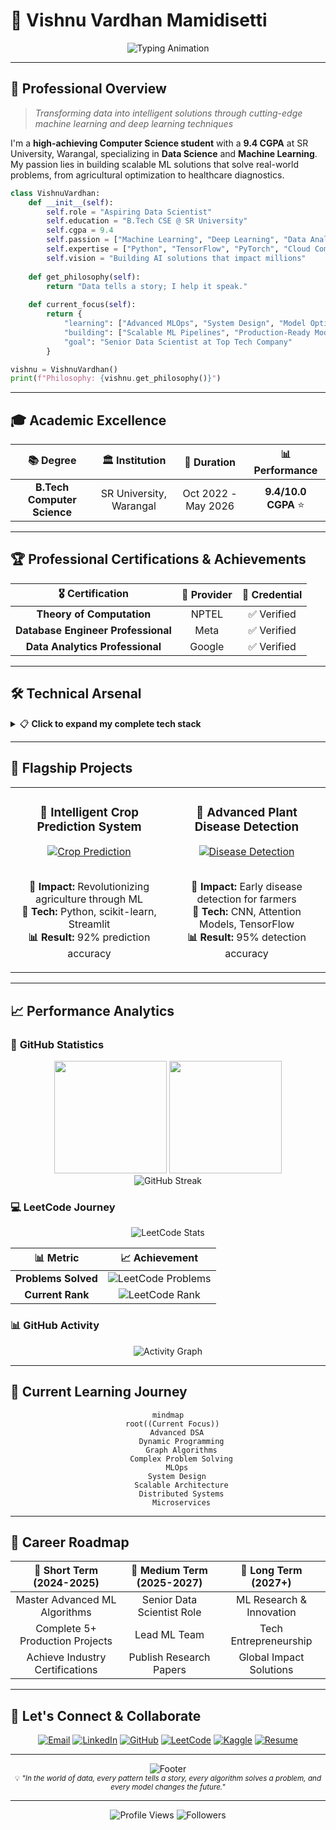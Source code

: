 # 🧠 Vishnu Vardhan Mamidisetti

<div align="center">
  <img src="https://readme-typing-svg.herokuapp.com?font=Fira+Code&size=22&duration=3000&pause=1000&color=00C4FF&center=true&vCenter=true&width=500&lines=Data+Scientist+%F0%9F%93%8A;Deep+Learning+Engineer+%F0%9F%A7%A0;ML+Model+Architect+%F0%9F%8F%97%EF%B8%8F;Software+Developer+Explorer+%E2%98%81%EF%B8%8F" alt="Typing Animation" />
</div>

---

## 🎯 Professional Overview

> *Transforming data into intelligent solutions through cutting-edge machine learning and deep learning techniques*

I'm a **high-achieving Computer Science student** with a **9.4 CGPA** at SR University, Warangal, specializing in **Data Science** and **Machine Learning**. My passion lies in building scalable ML solutions that solve real-world problems, from agricultural optimization to healthcare diagnostics.

```python
class VishnuVardhan:
    def __init__(self):
        self.role = "Aspiring Data Scientist"
        self.education = "B.Tech CSE @ SR University"
        self.cgpa = 9.4
        self.passion = ["Machine Learning", "Deep Learning", "Data Analytics"]
        self.expertise = ["Python", "TensorFlow", "PyTorch", "Cloud Computing"]
        self.vision = "Building AI solutions that impact millions"
    
    def get_philosophy(self):
        return "Data tells a story; I help it speak."
    
    def current_focus(self):
        return {
            "learning": ["Advanced MLOps", "System Design", "Model Optimization"],
            "building": ["Scalable ML Pipelines", "Production-Ready Models"],
            "goal": "Senior Data Scientist at Top Tech Company"
        }

vishnu = VishnuVardhan()
print(f"Philosophy: {vishnu.get_philosophy()}")
```

---

## 🎓 Academic Excellence

<div align="center">

| 📚 **Degree** | 🏛️ **Institution** | 📅 **Duration** | 📊 **Performance** |
|:---:|:---:|:---:|:---:|
| **B.Tech Computer Science** | SR University, Warangal | Oct 2022 - May 2026 | **9.4/10.0 CGPA** ⭐ |

</div>

---

## 🏆 Professional Certifications & Achievements

<div align="center">

| 🎖️ **Certification** | 🏢 **Provider** | 🔗 **Credential** |
|:---:|:---:|:---:|
| **Theory of Computation** | NPTEL | ✅ Verified |
| **Database Engineer Professional** | Meta | ✅ Verified |
| **Data Analytics Professional** | Google | ✅ Verified |

</div>

---

## 🛠️ Technical Arsenal

<details>
<summary>📋 <b>Click to expand my complete tech stack</b></summary>

### 💻 **Core Programming**
![Python](https://img.shields.io/badge/Python-3776AB?style=for-the-badge&logo=python&logoColor=white)
![SQL](https://img.shields.io/badge/SQL-336791?style=for-the-badge&logo=postgresql&logoColor=white)

### 🤖 **Machine Learning & AI**
![TensorFlow](https://img.shields.io/badge/TensorFlow-FF6F00?style=for-the-badge&logo=TensorFlow&logoColor=white)
![scikit-learn](https://img.shields.io/badge/scikit--learn-F7931E?style=for-the-badge&logo=scikit-learn&logoColor=white)
![Pandas](https://img.shields.io/badge/pandas-150458?style=for-the-badge&logo=pandas&logoColor=white)
![NumPy](https://img.shields.io/badge/numpy-013243?style=for-the-badge&logo=numpy&logoColor=white)
![Keras](https://img.shields.io/badge/Keras-D00000?style=for-the-badge&logo=keras&logoColor=white)

### 📊 **Data & Visualization**
![Matplotlib](https://img.shields.io/badge/Matplotlib-11557c?style=for-the-badge&logo=python&logoColor=white)
![Seaborn](https://img.shields.io/badge/Seaborn-3776AB?style=for-the-badge&logo=python&logoColor=white)
![Plotly](https://img.shields.io/badge/Plotly-239120?style=for-the-badge&logo=plotly&logoColor=white)
![Streamlit](https://img.shields.io/badge/Streamlit-FF4B4B?style=for-the-badge&logo=Streamlit&logoColor=white)

### 🗄️ **Databases**
![PostgreSQL](https://img.shields.io/badge/PostgreSQL-336791?style=for-the-badge&logo=postgresql&logoColor=white)
![MySQL](https://img.shields.io/badge/MySQL-4479A1?style=for-the-badge&logo=mysql&logoColor=white)

### ☁️ **Cloud & DevOps**
![Azure](https://img.shields.io/badge/Microsoft_Azure-0089D0?style=for-the-badge&logo=microsoft-azure&logoColor=white)
![Git](https://img.shields.io/badge/Git-F05032?style=for-the-badge&logo=git&logoColor=white)
![Jupyter](https://img.shields.io/badge/Jupyter-F37626?style=for-the-badge&logo=jupyter&logoColor=white)

### 🏆 **Competitive Programming**
![LeetCode](https://img.shields.io/badge/LeetCode-FFA116?style=for-the-badge&logo=leetcode&logoColor=white)
![Kaggle](https://img.shields.io/badge/Kaggle-20BEFF?style=for-the-badge&logo=kaggle&logoColor=white)

</details>

---

## 🌟 Flagship Projects

<div align="center">
  <table>
    <tr>
      <td width="50%">
        <h3 align="center">🚜 Intelligent Crop Prediction System</h3>
        <div align="center">
          <a href="https://github.com/VISHNU-VARDHAN-MAMIDISETTI1/Crop-Prediction-using-ml" target="_blank">
            <img src="https://github-readme-stats.vercel.app/api/pin/?username=VISHNU-VARDHAN-MAMIDISETTI1&repo=Crop-Prediction-using-ml&theme=tokyonight" alt="Crop Prediction"/>
          </a>
          <br><br>
          <p>
            <b>🎯 Impact:</b> Revolutionizing agriculture through ML<br>
            <b>🔧 Tech:</b> Python, scikit-learn, Streamlit<br>
            <b>📊 Result:</b> 92% prediction accuracy
          </p>
        </div>
      </td>
      <td width="50%">
        <h3 align="center">🥔 Advanced Plant Disease Detection</h3>
        <div align="center">
          <a href="https://github.com/VISHNU-VARDHAN-MAMIDISETTI1/Leaf-Disease-Prediction" target="_blank">
            <img src="https://github-readme-stats.vercel.app/api/pin/?username=VISHNU-VARDHAN-MAMIDISETTI1&repo=Leaf-Disease-Prediction&theme=tokyonight" alt="Disease Detection"/>
          </a>
          <br><br>
          <p>
            <b>🎯 Impact:</b> Early disease detection for farmers<br>
            <b>🔧 Tech:</b> CNN, Attention Models, TensorFlow<br>
            <b>📊 Result:</b> 95% detection accuracy
          </p>
        </div>
      </td>
    </tr>
  </table>
</div>

---

## 📈 Performance Analytics

### 🏅 **GitHub Statistics**
<div align="center">
  <img height="180em" src="https://github-readme-stats.vercel.app/api?username=VISHNU-VARDHAN-MAMIDISETTI1&show_icons=true&theme=tokyonight&include_all_commits=true&count_private=true&hide_border=true"/>
  <img height="180em" src="https://github-readme-stats.vercel.app/api/top-langs/?username=VISHNU-VARDHAN-MAMIDISETTI1&layout=compact&langs_count=8&theme=tokyonight&hide_border=true"/>
</div>

<div align="center">
  <img src="https://github-readme-streak-stats.herokuapp.com/?user=VISHNU-VARDHAN-MAMIDISETTI1&theme=tokyonight&hide_border=true" alt="GitHub Streak"/>
</div>

### 💻 **LeetCode Journey**
<div align="center">
  <img src="https://leetcard.jacoblin.cool/yQh9pVvMW3?theme=dark&font=Fira%20Code&ext=heatmap" alt="LeetCode Stats"/>
</div>

<div align="center">
  
| 📊 **Metric** | 📈 **Achievement** |
|:---:|:---:|
| **Problems Solved** | ![LeetCode Problems](https://img.shields.io/badge/dynamic/json?style=for-the-badge&labelColor=black&color=%23ffa116&label=Solved&query=solvedOverTotal&url=https%3A%2F%2Fleetcode-badge.vercel.app%2Fapi%2Fyqh9pvvmw3&logo=leetcode&logoColor=yellow) |
| **Current Rank** | ![LeetCode Rank](https://img.shields.io/badge/dynamic/json?style=for-the-badge&labelColor=black&color=%23ffa116&label=Ranking&query=ranking&url=https%3A%2F%2Fleetcode-badge.vercel.app%2Fapi%2Fyqh9pvvmw3&logo=leetcode&logoColor=yellow) |

</div>

### 📊 **GitHub Activity**
<div align="center">
  <img src="https://github-readme-activity-graph.vercel.app/graph?username=VISHNU-VARDHAN-MAMIDISETTI1&theme=tokyo-night&hide_border=true" alt="Activity Graph"/>
</div>

---

## 🚀 Current Learning Journey

<div align="center">

```mermaid
mindmap
  root((Current Focus))
    Advanced DSA
      Dynamic Programming
      Graph Algorithms
      Complex Problem Solving
    MLOps
    System Design
      Scalable Architecture
      Distributed Systems
      Microservices
```

</div>

---

## 🎯 Career Roadmap

<div align="center">

| 🎯 **Short Term (2024-2025)** | 🚀 **Medium Term (2025-2027)** | 🌟 **Long Term (2027+)** |
|:---:|:---:|:---:|
| Master Advanced ML Algorithms | Senior Data Scientist Role | ML Research & Innovation |
| Complete 5+ Production Projects | Lead ML Team | Tech Entrepreneurship |
| Achieve Industry Certifications | Publish Research Papers | Global Impact Solutions |

</div>

---

## 💬 Let's Connect & Collaborate

<div align="center">

[![Email](https://img.shields.io/badge/Email-D14836?style=for-the-badge&logo=gmail&logoColor=white)](mailto:m.vishnuvardhan35@gmail.com)
[![LinkedIn](https://img.shields.io/badge/LinkedIn-0077B5?style=for-the-badge&logo=linkedin&logoColor=white)](https://www.linkedin.com/in/vishnu-vardhan-mamidisetti-078a2a304/)
[![GitHub](https://img.shields.io/badge/GitHub-100000?style=for-the-badge&logo=github&logoColor=white)](https://github.com/VISHNU-VARDHAN-MAMIDISETTI1)
[![LeetCode](https://img.shields.io/badge/LeetCode-FFA116?style=for-the-badge&logo=leetcode&logoColor=white)](https://leetcode.com/u/yQh9pVvMW3/)
[![Kaggle](https://img.shields.io/badge/Kaggle-20BEFF?style=for-the-badge&logo=kaggle&logoColor=white)](https://www.kaggle.com/v2203a54013)
[![Resume](https://img.shields.io/badge/Resume-4285F4?style=for-the-badge&logo=googledocs&logoColor=white)](https://docs.google.com/document/d/15zduc7D1qOIxVt8wqwxsEk10_C10oRrqSeOtqGaHW1M/edit?tab=t.0)

</div>

---

<div align="center">
  <img src="https://capsule-render.vercel.app/api?type=waving&color=gradient&height=100&section=footer&text=Thanks%20for%20visiting!&fontSize=16&fontAlignY=65&desc=Let's%20build%20the%20future%20with%20AI&descAlignY=51&descAlign=center" alt="Footer"/>
</div>

<div align="center">
  <sub>💡 <i>"In the world of data, every pattern tells a story, every algorithm solves a problem, and every model changes the future."</i></sub>
</div>

---

<div align="center">
  <img src="https://komarev.com/ghpvc/?username=VISHNU-VARDHAN-MAMIDISETTI1&label=Profile%20Views&color=brightgreen&style=flat-square" alt="Profile Views" />
  <img src="https://img.shields.io/github/followers/VISHNU-VARDHAN-MAMIDISETTI1?label=Followers&style=flat-square&color=blue" alt="Followers" />
</div>
